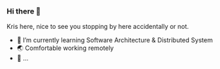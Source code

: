 ### Hi there 👋

Kris here, nice to see you stopping by here accidentally or not.

<!-- **kru/kru** is a ✨ _special_ ✨ repository because its `README.md` (this file) appears on your GitHub profile. -->

- 🌱 I’m currently learning Software Architecture & Distributed System
- 🌏 Comfortable working remotely 
- 🚀 ...



